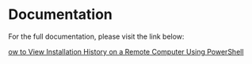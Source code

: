 # Documentation

For the full documentation, please visit the link below:

[ow to View Installation History on a Remote Computer Using PowerShell](https://blog.wuibaille.fr/2024/05/how-to-view-installation-history-on-a-remote-computer-using-powershell/)
